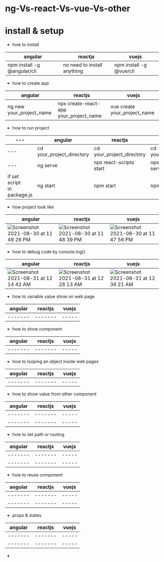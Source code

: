 # ng-Vs-react-Vs-vue-Vs-other
# install & setup 
- how to install 

|          angular           |         reactjs         |           vuejs          |
|          -------           |         -------         |           -----          |
| npm install -g @angular/cli  | no need to install anything | npm install -g @vue/cli |

- how to create app

|          angular           |         reactjs         |           vuejs          |
|          -------           |         -------         |           -----          |
|   ng new your_project_name  | npx create-react-app your_project_name | vue create your_project_name |

- how to run project

| --- |          angular           |         reactjs         |           vuejs          |
| --- |          -------           |         -------         |           -----          |
| --- | cd your_project_directory  | cd your_project_directory | cd your_project_directory |
| --- | ng serve                   | npx react-scripts start | npx vue-cli-service serve |
| if set script <br/> in package.js | ng start | npm start | npm run serve |

- how project look like 

|          angular           |         reactjs         |           vuejs          |
|          -------           |         -------         |           -----          |
| ![Screenshot 2021-08-30 at 11 49 26 PM](https://user-images.githubusercontent.com/58136550/131382361-5f611601-6ae2-4ddb-afeb-da70fad3dd17.png) | ![Screenshot 2021-08-30 at 11 48 39 PM](https://user-images.githubusercontent.com/58136550/131382271-cac1e3fd-4017-4b32-9c2e-5b52c0922835.png) | ![Screenshot 2021-08-30 at 11 47 56 PM](https://user-images.githubusercontent.com/58136550/131382179-6e8b999c-9d95-4fb8-9588-c139552b6ac7.png) |

- how to debug code by console.log()

|          angular           |         reactjs         |           vuejs          |
| ---- | ---- | ----- |
| ![Screenshot 2021-08-31 at 12 14 42 AM](https://user-images.githubusercontent.com/58136550/131385335-e9064218-c319-4a15-9559-ebd38e3c2f1d.png) | ![Screenshot 2021-08-31 at 12 28 13 AM](https://user-images.githubusercontent.com/58136550/131387001-048b88c7-b6f1-4673-a07b-c6ae9de91dca.png) | ![Screenshot 2021-08-31 at 12 36 21 AM](https://user-images.githubusercontent.com/58136550/131387954-c212b402-b117-4d76-9b9c-1f64624e36c2.png) |

- how to variable value show on web page

|          angular           |         reactjs         |           vuejs          |
|          -------           |         -------         |           -----          |
|          -------           |         -------         |           -----          |


- how to show component

|          angular           |         reactjs         |           vuejs          |
|          -------           |         -------         |           -----          |
|          -------           |         -------         |           -----          |

- how to looping an object inside web pages 

|          angular           |         reactjs         |           vuejs          |
|          -------           |         -------         |           -----          |
|          -------           |         -------         |           -----          |

- how to show value from other component 

|          angular           |         reactjs         |           vuejs          |
|          -------           |         -------         |           -----          |
|          -------           |         -------         |           -----          |
|          -------           |         -------         |           -----          |

- how to set path or routing 

|          angular           |         reactjs         |           vuejs          |
|          -------           |         -------         |           -----          |
|          -------           |         -------         |           -----          |
|          -------           |         -------         |           -----          |

- how to reuse component

|          angular           |         reactjs         |           vuejs          |
|          -------           |         -------         |           -----          |
|          -------           |         -------         |           -----          |
|          -------           |         -------         |           -----          |

- props & states

|          angular           |         reactjs         |           vuejs          |
|          -------           |         -------         |           -----          |
|          -------           |         -------         |           -----          |
|          -------           |         -------         |           -----          |

- 



